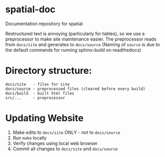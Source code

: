 # spatial-doc
Documentation repository for spatial

Restructured text is annoying (particularly for tables), so we use a preprocessor to make site maintenance easier.
The preprocessor reads from `docs/site` and generates to `docs/source`
(Naming of `source` is due to the default commands for running sphinx-build on readthedocs)

# Directory structure:
```
docs/site   - files for site
docs/source - preprocessed files (cleared before every build)
docs/build  - built html files
src/...     - preprocessor
```

# Updating Website

1. Make edits to `docs/site` ONLY - not to `docs/source`
2. Run `make` locally
3. Verify changes using local web browser
4. Commit all changes to `docs/site` and `docs/source`
